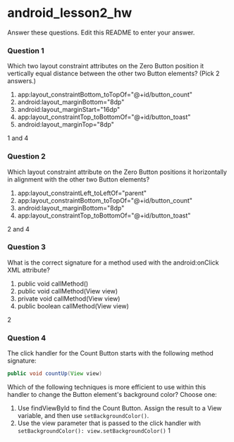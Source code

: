 # android_lesson2_hw

Answer these questions. Edit this README to enter your answer.


### Question 1

Which two layout constraint attributes on the Zero Button position it vertically equal distance between the other two Button elements? (Pick 2 answers.)

1) app:layout_constraintBottom_toTopOf="@+id/button_count"
2) android:layout_marginBottom="8dp"
3) android:layout_marginStart="16dp"
4) app:layout_constraintTop_toBottomOf="@+id/button_toast"
5) android:layout_marginTop="8dp"

1 and 4
### Question 2

Which layout constraint attribute on the Zero Button positions it horizontally in alignment with the other two Button elements?

1) app:layout_constraintLeft_toLeftOf="parent"
2) app:layout_constraintBottom_toTopOf="@+id/button_count"
3) android:layout_marginBottom="8dp"
4) app:layout_constraintTop_toBottomOf="@+id/button_toast"

2 and 4
### Question 3

What is the correct signature for a method used with the android:onClick XML attribute?

1) public void callMethod()
2) public void callMethod(View view)
3) private void callMethod(View view)
4) public boolean callMethod(View view)
 
 2

### Question 4
The click handler for the Count Button starts with the following method signature:
``` java
public void countUp(View view)
```
Which of the following techniques is more efficient to use within this handler to change the Button element's background color? Choose one:

1) Use findViewById to find the Count Button. Assign the result to a View variable, and then use ```setBackgroundColor()```.
2) Use the view parameter that is passed to the click handler with ```setBackgroundColor(): view.setBackgroundColor()```
1

